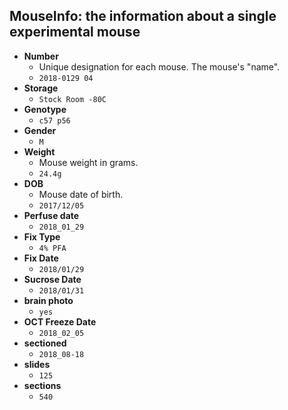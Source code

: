
## MouseInfo: the information about a single experimental mouse

* __Number__
  - Unique designation for each mouse. The mouse's "name".
  - `2018-0129 04`
* __Storage__
  - `Stock Room -80C`
* __Genotype__
  - `c57 p56`
* __Gender__
  - `M`
* __Weight__
  - Mouse weight in grams.
  - `24.4g`
* __DOB__
  - Mouse date of birth.
  - `2017/12/05`
* __Perfuse date__
  - `2018_01_29`
* __Fix Type__
  - `4% PFA`
* __Fix Date__
  - `2018/01/29`
* __Sucrose Date__
  - `2018/01/31`
* __brain photo__
  - `yes`
* __OCT Freeze Date__
  - `2018_02_05`
* __sectioned__
  - `2018_08-18`
* __slides__
  - `125`
* __sections__
  - `540`
		 												
